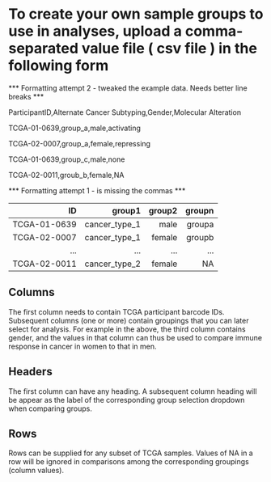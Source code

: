 # To create your own sample groups to use in analyses, upload a comma-separated value file ( csv file ) in the following form


*** Formatting attempt 2 - tweaked the example data. Needs better line breaks ***

ParticipantID,Alternate Cancer Subtyping,Gender,Molecular Alteration

TCGA-01-0639,group_a,male,activating

TCGA-02-0007,group_a,female,repressing

TCGA-01-0639,group_c,male,none

TCGA-02-0011,groub_b,female,NA

*** Formatting attempt 1 - is missing the commas ***

| ID | group1 | group2 | groupn |
| ---:| ---:| ---:| ---:|
| TCGA-01-0639  | cancer_type_1 | male   | groupa |
| TCGA-02-0007  | cancer_type_1 | female | groupb |
| ...           | ...           | ...    | ...    |
| TCGA-02-0011  | cancer_type_2 | female | NA     |

## Columns
The first column needs to contain TCGA participant barcode IDs. Subsequent columns (one or more) contain groupings that you can later select for analysis. For example in the above, the third column contains gender, and the values in that column can thus be used to compare immune response in cancer in women to that in men.

## Headers 
The first column can have any heading. A subsequent column heading will be appear as the label of the corresponding group selection dropdown when comparing groups.

## Rows
Rows can be supplied for any subset of TCGA samples. Values of NA in a row will be ignored in comparisons among the corresponding groupings (column values). 


